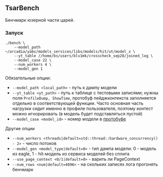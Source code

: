 ## TsarBench ##

Бенчмарк юзерной части царей.

### Запуск ###
```shell script
./bench \
    --model_path ~/arcadia/yabs/models_services/libs/models/hit/ut/model_x \
    --yt_table //home/bs/users/blv1mk/crosscheck_sep28/joined_log \
    --model_case 22 \
    --num_workers 4 \
    --model_gen 1
```

Обязательные опции:
* `--model_path <local_path>` - путь к дампу модели
* `--yt_table <yt_path>` - путь к таблице с тестовыми записями; нужны поля `ProfileDump, ShowTime`, протобуф пейджконтекста заполняется отдельно в соответствующей функции. Часто основная часть нагрузки сидит именно в профиле пользователя, поэтому контест можно игнорировать (в модель будет подставляться пустой)
* `--model_case <model_id>` - номер модели в [протобуфе](https://a.yandex-team.ru/arc/trunk/arcadia/ads/bsyeti/libs/tsar/proto/config.proto?blame=true&rev=r8694664#L144)

Другие опции
* `--num_workers <threads|default=std::thread::hardware_concurrency() - 2>` - число потоков
* `--model_gen <model_type|default=0>` - тип дампа модели: 0 - модель из eagle, 1 - hit-модель из сервиса моделей без сплита
* `--use_page_context <0/1|default=0>` - варить ли PageContext
* `--num_rows <num|default=4096>` - на скольких записях лога прогонять бенчмарк
